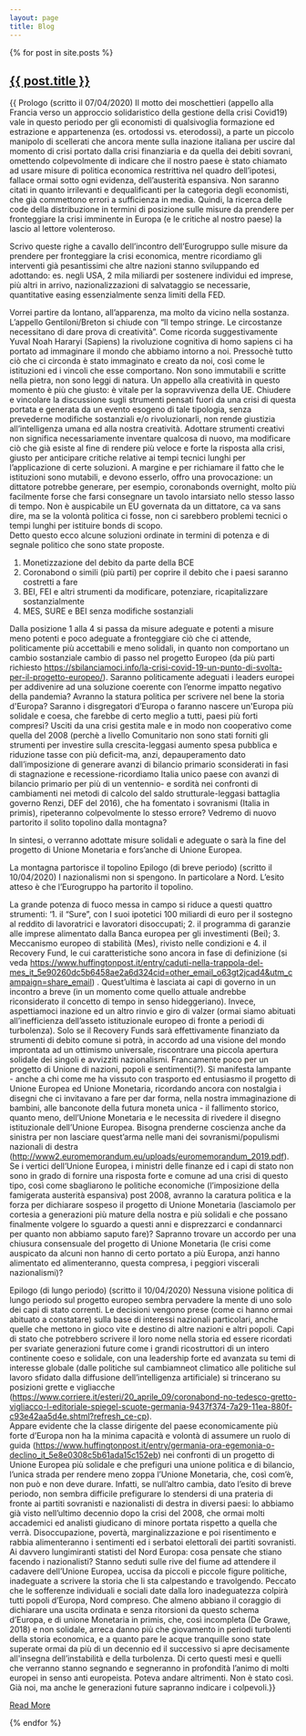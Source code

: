 ```yaml
---
layout: page
title: Blog
---
```


<!-- permalink: /blog/blog -->

 <div class="posts">
{% for post in site.posts %}
  <article class="post">
   <h1><a   href="{{ site.baseurl }}{{ post.url }}">{{ post.title }}</a></h1>
  <div class="entry">
       {{ Prologo (scritto il 07/04/2020)
Il motto dei moschettieri (appello alla Francia verso un approccio solidaristico della gestione della crisi  Covid19) vale in questo periodo per gli economisti di qualsivoglia formazione ed estrazione e appartenenza (es. ortodossi vs. eterodossi), a parte un piccolo manipolo di scellerati che ancora mente sulla inazione italiana per uscire dal momento di crisi portato dalla crisi finanziaria e da quella dei debiti sovrani, omettendo colpevolmente di indicare che il nostro paese è stato chiamato ad usare misure di politica economica restrittiva nel quadro dell’ipotesi, fallace ormai sotto ogni evidenza, dell’austerità espansiva. Non saranno citati in quanto irrilevanti e dequalificanti per la categoria degli economisti, che già commettono errori a sufficienza in media. Quindi, la ricerca delle code della distribuzione in termini di posizione sulle misure da prendere per fronteggiare la crisi imminente in Europa (e le critiche al nostro paese) la lascio al lettore volenteroso.

Scrivo queste righe a cavallo dell’incontro dell’Eurogruppo sulle misure da prendere per fronteggiare la crisi economica, mentre ricordiamo gli interventi già pesantissimi che altre nazioni stanno sviluppando ed adottando: es. negli USA, 2 mila miliardi per sostenere individui ed imprese, più altri in arrivo, nazionalizzazioni di salvataggio se necessarie, quantitative easing essenzialmente senza limiti della FED.

Vorrei partire da lontano, all’apparenza, ma molto da vicino nella sostanza. L’appello Gentiloni/Breton si chiude con “Il tempo stringe. Le circostanze necessitano di dare prova di creatività”. Come ricorda suggestivamente Yuval Noah Hararyi (Sapiens) la rivoluzione cognitiva di homo sapiens ci ha portato ad immaginare il mondo che abbiamo intorno a noi. Pressochè tutto ciò che ci circonda è stato immaginato e creato da noi, così come le istituzioni ed i vincoli che esse comportano. Non sono immutabili e scritte nella pietra, non sono leggi di natura. Un appello alla creatività in questo momento è più che giusto: è vitale per la sopravvivenza della UE. Chiudere e vincolare la discussione sugli strumenti pensati fuori da una crisi di questa portata e generata da un evento esogeno di tale tipologia, senza prevederne modifiche sostanziali e/o rivoluzionarli, non rende giustizia all’intelligenza umana ed alla nostra creatività. Adottare strumenti creativi non significa necessariamente inventare qualcosa di nuovo, ma modificare ciò che già esiste al fine di rendere più veloce e forte la risposta alla crisi, giusto per anticipare critiche relative ai tempi tecnici lunghi per l’applicazione di certe soluzioni. A margine  e per richiamare il fatto che le istituzioni sono mutabili, e devono esserlo, offro una provocazione: un dittatore potrebbe generare, per esempio, coronabonds overnight, molto più facilmente forse che farsi consegnare un tavolo intarsiato nello stesso lasso di tempo. Non è auspicabile un EU governata da un dittatore,  ca va sans dire, ma se la volontà politica ci fosse, non ci sarebbero problemi tecnici o tempi lunghi per istituire bonds di scopo.    
Detto questo ecco alcune soluzioni ordinate in termini di potenza e di segnale politico che sono state proposte.

1. Monetizzazione del debito da parte della BCE
2. Coronabond o simili (più parti)  per coprire il debito che i paesi saranno costretti a fare
3. BEI, FEI e altri strumenti da modificare, potenziare, ricapitalizzare sostanzialmente 
4. MES, SURE e BEI senza modifiche sostanziali  

Dalla posizione 1 alla 4 si passa da misure adeguate e potenti a misure meno potenti e poco adeguate a fronteggiare ciò che ci attende, politicamente più accettabili e meno solidali, in quanto non comportano un cambio sostanziale cambio di passo nel progetto Europeo (da più parti richiesto https://sbilanciamoci.info/la-crisi-covid-19-un-punto-di-svolta-per-il-progetto-europeo/).
Saranno politicamente adeguati i leaders europei per addivenire ad una soluzione coerente con l’enorme impatto negativo della pandemia? Avranno la statura politica per scrivere nel bene la storia d'Europa? Saranno i disgregatori d’Europa o faranno nascere un'Europa più solidale e coesa, che farebbe di certo meglio a tutti, paesi più forti compresi? Usciti da una crisi gestita male e in modo non cooperativo come quella del 2008 (perchè a livello Comunitario non sono stati forniti gli strumenti per investire sulla crescita-leggasi aumento spesa pubblica e riduzione tasse con più deficit-ma, anzi, depauperamento dato dall’imposizione di generare avanzi di bilancio primario sconsiderati in fasi di stagnazione e recessione-ricordiamo Italia unico paese con avanzi di bilancio primario per più di un ventennio- e sordità nei confronti di cambiamenti nei metodi di calcolo del saldo strutturale-leggasi battaglia governo Renzi, DEF del 2016), che ha fomentato i sovranismi (Italia in primis), ripeteranno colpevolmente lo stesso errore? Vedremo di nuovo partorito il solito topolino dalla montagna?

In sintesi, o verranno adottate misure solidali e adeguate o sarà la fine del progetto di Unione Monetaria e fors’anche di Unione Europea. 

La montagna partorisce il topolino
Epilogo (di breve periodo) (scritto il 10/04/2020)
I nazionalismi non si spengono. In particolare a Nord. L’esito atteso è che l’Eurogruppo ha partorito il topolino. 

La grande potenza di fuoco messa in campo si riduce a questi quattro strumenti: ‘1. il “Sure”, con I suoi ipotetici 100 miliardi di euro per il sostegno al reddito di lavoratrici e lavoratori disoccupati; 2. il programma di garanzie alle imprese alimentato dalla Banca europea per gli investimenti (Bei); 3. Meccanismo europeo di stabilità (Mes), rivisto nelle condizioni e 4. il Recovery Fund, le cui caratteristiche sono ancora in fase di definizione (si veda https://www.huffingtonpost.it/entry/caduti-nella-trappola-del-mes_it_5e90260dc5b6458ae2a6d324cid=other_email_o63gt2jcad4&utm_campaign=share_email) .
Quest’ultima è lasciata ai capi di governo in un incontro a breve (in un momento come quello attuale andrebbe riconsiderato il concetto di tempo in senso hideggeriano). Invece, aspettiamoci inazione ed un altro rinvio e giro di valzer (ormai siamo abituati all’inefficienza dell’asseto istituzionale europeo di fronte a periodi di turbolenza).
Solo se il Recovery Funds sarà effettivamente finanziato da strumenti di debito comune si potrà, in accordo ad una visione del mondo improntata ad un ottimismo universale, riscontrare una piccola apertura solidale dei singoli e avvizziti nazionalismi. Francamente poco per un progetto di Unione di nazioni, popoli e  sentimenti(?). 
Si manifesta lampante - anche a chi come me ha vissuto con trasporto ed entusiasmo il progetto di Unione Europea ed Unione Monetaria, ricordando ancora con nostalgia i disegni che ci invitavano a fare per dar forma, nella nostra immaginazione di bambini, alle banconote della futura moneta unica - il fallimento storico, quanto meno, dell’Unione Monetaria e le necessita di rivedere il disegno istituzionale dell’Unione Europea. Bisogna prenderne coscienza anche da sinistra per non lasciare quest’arma nelle mani dei sovranismi/populismi nazionali di destra (http://www2.euromemorandum.eu/uploads/euromemorandum_2019.pdf). 
Se i vertici dell’Unione Europea, i ministri delle finanze ed i capi di stato non sono in grado di fornire una risposta forte e comune ad una crisi di questo tipo, così come sbagliarono le politiche economiche (l’imposizione della famigerata austerità espansiva) post 2008, avranno la caratura politica e la forza per dichiarare sospeso il progetto di Unione Monetaria (lasciamolo per cortesia a generazioni più mature della nostra e più solidali e che possano finalmente volgere lo sguardo a questi anni e disprezzarci e condannarci per quanto non abbiamo saputo fare)? Sapranno trovare un accordo per una chiusura consensuale del progetto di Unione Monetaria (le crisi come auspicato da alcuni non hanno di certo portato a più Europa, anzi hanno alimentato ed alimenteranno, questa compresa, i peggiori viscerali nazionalismi)? 


Epilogo (di lungo periodo) (scritto il 10/04/2020)
Nessuna visione politica di lungo periodo sul progetto europeo sembra pervadere la mente di uno solo dei capi di stato correnti. Le decisioni vengono prese (come ci hanno ormai abituato  a constatare) sulla base di interessi nazionali particolari, anche quelle che mettono in gioco vite e destino di altre nazioni e altri popoli. Capi di stato che potrebbero scrivere il loro nome nella storia ed essere ricordati per svariate generazioni future come i grandi ricostruttori di un intero continente coeso e solidale, con una leadership forte ed avanzata su temi di interesse globale (dalle politiche sul cambiamneot climatico alle politiche sul lavoro sfidato dalla diffusione dell’intelligenza artificiale) si trincerano su posizioni grette e vigliacche (https://www.corriere.it/esteri/20_aprile_09/coronabond-no-tedesco-gretto-vigliacco-l-editoriale-spiegel-scuote-germania-9437f374-7a29-11ea-880f-c93e42aa5d4e.shtml?refresh_ce-cp).  
Appare evidente che la classe dirigente del paese economicamente più forte d’Europa non ha la minima capacità e volontà di assumere un ruolo di guida (https://www.huffingtonpost.it/entry/germania-ora-egemonia-o-declino_it_5e8e0308c5b61ada15c152eb) nei confronti di un progetto di Unione Europea più solidale e che prefiguri una unione politica e di bilancio, l’unica strada per rendere meno zoppa l’Unione Monetaria, che, così com’è, non può e non deve durare. Infatti, se null’altro cambia,
dato l’esito di breve periodo, non sembra difficile prefigurare lo stendersi di una prateria di fronte ai partiti sovranisti e nazionalisti di destra in diversi paesi: lo abbiamo già visto nell’ultimo decennio dopo la crisi del 2008, che ormai molti accademici ed analisti giudicano di minore portata rispetto a quella che verrà. Disoccupazione, povertà, marginalizzazione e poi risentimento e rabbia alimenteranno i sentimenti ed i serbatoi elettorali dei partiti sovranisti. 
Ai davvero lungimiranti statisti del Nord Europa: cosa pensate che stiano facendo i nazionalisti? Stanno seduti sulle rive del fiume ad attendere il cadavere dell’Unione Europea, uccisa da piccoli e piccole figure politiche, inadeguate a scrivere la storia che li sta calpestando e travolgendo. Peccato che le sofferenze individuali e sociali date dalla loro inadeguatezza colpirà tutti popoli d’Europa, Nord compreso. Che almeno abbiano il coraggio di dichiarare una uscita ordinata e senza ritorsioni da questo schema d’Europa, e di unione Monetaria in primis,  che, così incompleta (De Grawe, 2018) e non solidale, arreca danno più che giovamento in periodi turbolenti della storia economica, e a quanto pare le acque tranquille sono state superate ormai da più di un decennio ed il successivo si apre decisamente all'insegna dell’instabilità e della turbolenza. 
Di certo questi mesi e quelli che verranno stanno segnando e segneranno in profondità l’animo di molti europei in senso anti europeista. Poteva andare altrimenti. Non è stato così. Già noi, ma anche le generazioni future sapranno indicare i colpevoli.}}
    </div>
    <a href="{{ site.baseurl }}{{ post.url }}" class="read-more">Read More</a>
  </article>
{% endfor %}
</div>  
